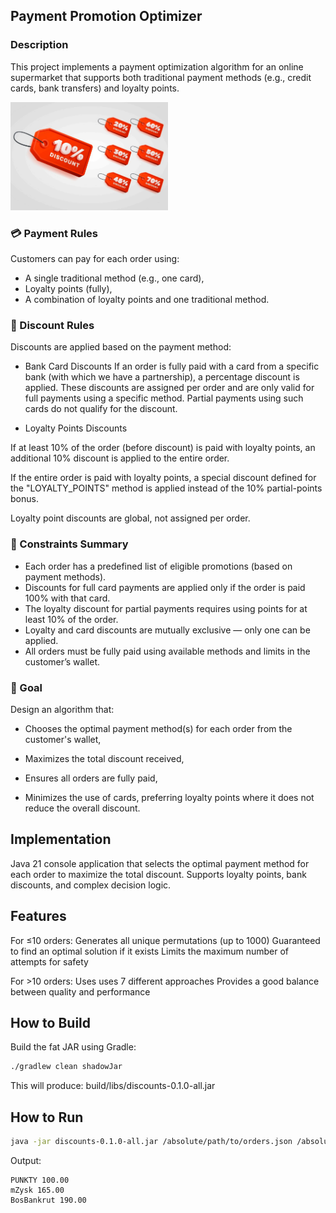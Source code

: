 ## Payment Promotion Optimizer
### Description
This project implements a payment optimization algorithm for an online supermarket that supports both traditional payment methods (e.g., credit cards, bank transfers) and loyalty points.

<img src="/logo.png" alt="logo" style="width: 50%; height: auto;">


### 💳 Payment Rules <br>
Customers can pay for each order using:

* A single traditional method (e.g., one card),
* Loyalty points (fully),
* A combination of loyalty points and one traditional method.

### 🎁 Discount Rules <br>
Discounts are applied based on the payment method:

* Bank Card Discounts
If an order is fully paid with a card from a specific bank (with which we have a partnership), a percentage discount is applied. These discounts are assigned per order and are only valid for full payments using a specific method.
Partial payments using such cards do not qualify for the discount.

* Loyalty Points Discounts

If at least 10% of the order (before discount) is paid with loyalty points, an additional 10% discount is applied to the entire order.

If the entire order is paid with loyalty points, a special discount defined for the "LOYALTY_POINTS" method is applied instead of the 10% partial-points bonus.

Loyalty point discounts are global, not assigned per order.

### 📌 Constraints Summary
* Each order has a predefined list of eligible promotions (based on payment methods).
* Discounts for full card payments are applied only if the order is paid 100% with that card.
* The loyalty discount for partial payments requires using points for at least 10% of the order.
* Loyalty and card discounts are mutually exclusive — only one can be applied.
* All orders must be fully paid using available methods and limits in the customer’s wallet.

### 🎯 Goal <br>
Design an algorithm that:

* Chooses the optimal payment method(s) for each order from the customer's wallet,

* Maximizes the total discount received,

* Ensures all orders are fully paid,

* Minimizes the use of cards, preferring loyalty points where it does not reduce the overall discount.

## Implementation

Java 21 console application that selects the optimal payment method for each order to maximize the total discount. Supports loyalty points, bank discounts, and complex decision logic.

## Features
For ≤10 orders:
Generates all unique permutations (up to 1000)
Guaranteed to find an optimal solution if it exists
Limits the maximum number of attempts for safety

For >10 orders:
Uses uses 7 different approaches
Provides a good balance between quality and performance

## How to Build

Build the fat JAR using Gradle:

```bash
./gradlew clean shadowJar
```
This will produce: build/libs/discounts-0.1.0-all.jar

## How to Run

```bash
java -jar discounts-0.1.0-all.jar /absolute/path/to/orders.json /absolute/path/to/paymentmethods.json
```

Output:
```
PUNKTY 100.00
mZysk 165.00
BosBankrut 190.00
```
